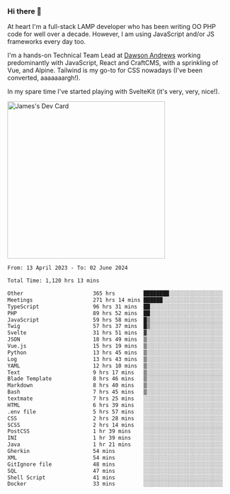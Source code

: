 ### Hi there 👋

<!--
**JamesNock/JamesNock** is a ✨ _special_ ✨ repository because its `README.md` (this file) appears on your GitHub profile.

Here are some ideas to get you started:

- 🔭 I’m currently working on ...
- 🌱 I’m currently learning ...
- 👯 I’m looking to collaborate on ...
- 🤔 I’m looking for help with ...
- 💬 Ask me about ...
- 📫 How to reach me: ...
- 😄 Pronouns: ...
- ⚡ Fun fact: ...
-->
At heart I'm a full-stack LAMP developer who has been writing OO PHP code for well over a decade. However, I am using JavaScript and/or JS frameworks every day too.

I'm a hands-on Technical Team Lead at [Dawson Andrews](https://www.dawsonandrews.com/) working predominantly with JavaScript, React and CraftCMS, with a sprinkling of Vue, and Alpine. Tailwind is my go-to for CSS nowadays (I've been converted, aaaaaaargh!).

In my spare time I've started playing with SvelteKit (it's very, very, nice!).

<a href="https://app.daily.dev/h2onock"><img src="https://api.daily.dev/devcards/v2/XQraFlxE3JPWOlcSuOB2K.png?type=default&r=18u" width="356" alt="James's Dev Card"/></a>

<!--START_SECTION:waka-->

```txt
From: 13 April 2023 - To: 02 June 2024

Total Time: 1,120 hrs 13 mins

Other                      365 hrs         ████████░░░░░░░░░░░░░░░░░   32.59 %
Meetings                   271 hrs 14 mins ██████░░░░░░░░░░░░░░░░░░░   24.22 %
TypeScript                 96 hrs 31 mins  ██░░░░░░░░░░░░░░░░░░░░░░░   08.62 %
PHP                        89 hrs 52 mins  ██░░░░░░░░░░░░░░░░░░░░░░░   08.03 %
JavaScript                 59 hrs 58 mins  █▒░░░░░░░░░░░░░░░░░░░░░░░   05.36 %
Twig                       57 hrs 37 mins  █▒░░░░░░░░░░░░░░░░░░░░░░░   05.15 %
Svelte                     31 hrs 51 mins  ▓░░░░░░░░░░░░░░░░░░░░░░░░   02.84 %
JSON                       18 hrs 49 mins  ▒░░░░░░░░░░░░░░░░░░░░░░░░   01.68 %
Vue.js                     15 hrs 19 mins  ▒░░░░░░░░░░░░░░░░░░░░░░░░   01.37 %
Python                     13 hrs 45 mins  ▒░░░░░░░░░░░░░░░░░░░░░░░░   01.23 %
Log                        13 hrs 43 mins  ▒░░░░░░░░░░░░░░░░░░░░░░░░   01.22 %
YAML                       12 hrs 10 mins  ▒░░░░░░░░░░░░░░░░░░░░░░░░   01.09 %
Text                       9 hrs 17 mins   ▒░░░░░░░░░░░░░░░░░░░░░░░░   00.83 %
Blade Template             8 hrs 46 mins   ▒░░░░░░░░░░░░░░░░░░░░░░░░   00.78 %
Markdown                   8 hrs 40 mins   ▒░░░░░░░░░░░░░░░░░░░░░░░░   00.77 %
Bash                       7 hrs 45 mins   ▒░░░░░░░░░░░░░░░░░░░░░░░░   00.69 %
textmate                   7 hrs 25 mins   ░░░░░░░░░░░░░░░░░░░░░░░░░   00.66 %
HTML                       6 hrs 39 mins   ░░░░░░░░░░░░░░░░░░░░░░░░░   00.59 %
.env file                  5 hrs 57 mins   ░░░░░░░░░░░░░░░░░░░░░░░░░   00.53 %
CSS                        2 hrs 28 mins   ░░░░░░░░░░░░░░░░░░░░░░░░░   00.22 %
SCSS                       2 hrs 14 mins   ░░░░░░░░░░░░░░░░░░░░░░░░░   00.20 %
PostCSS                    1 hr 39 mins    ░░░░░░░░░░░░░░░░░░░░░░░░░   00.15 %
INI                        1 hr 39 mins    ░░░░░░░░░░░░░░░░░░░░░░░░░   00.15 %
Java                       1 hr 21 mins    ░░░░░░░░░░░░░░░░░░░░░░░░░   00.12 %
Gherkin                    54 mins         ░░░░░░░░░░░░░░░░░░░░░░░░░   00.08 %
XML                        54 mins         ░░░░░░░░░░░░░░░░░░░░░░░░░   00.08 %
GitIgnore file             48 mins         ░░░░░░░░░░░░░░░░░░░░░░░░░   00.07 %
SQL                        47 mins         ░░░░░░░░░░░░░░░░░░░░░░░░░   00.07 %
Shell Script               41 mins         ░░░░░░░░░░░░░░░░░░░░░░░░░   00.06 %
Docker                     33 mins         ░░░░░░░░░░░░░░░░░░░░░░░░░   00.05 %
```

<!--END_SECTION:waka-->
